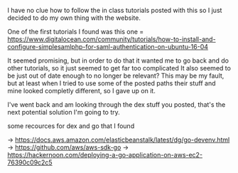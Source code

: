 I have no clue how to follow the in class tutorials posted with this so I just decided to do my own thing with the website.

One of the first tutorials I found was this one =
https://www.digitalocean.com/community/tutorials/how-to-install-and-configure-simplesamlphp-for-saml-authentication-on-ubuntu-16-04

It seemed promising, but in order to do that it wanted me to go back and do other tutorials, so it just seemed to get far too complicated
It also seemed to be just out of date enough to no longer be relevant? This may be my fault, but at least when I tried to use some
of the posted paths their stuff and mine looked completly different, so I gave up on it.

I've went back and am looking through the dex stuff you posted, that's the next potential solution I'm going to try.

some recources for dex and go that I found

-> https://docs.aws.amazon.com/elasticbeanstalk/latest/dg/go-devenv.html
-> https://github.com/aws/aws-sdk-go
-> https://hackernoon.com/deploying-a-go-application-on-aws-ec2-76390c09c2c5

